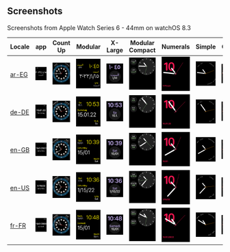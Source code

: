 ## Screenshots

Screenshots from
Apple Watch Series 6 - 44mm
on watchOS 8.3

| Locale | app | Count Up | Modular | X-Large | Modular Compact | Numerals | Simple | Color |
| --- | --- | --- | --- | --- | --- | --- | --- | --- |
| [ar-EG](ar-EG) | ![app, ar-EG](ar-EG/0_app.png) | ![Count Up, ar-EG](ar-EG/1_Count_Up.png) | ![Modular, ar-EG](ar-EG/2_Modular.png) | ![X-Large, ar-EG](ar-EG/3_X-Large.png) | ![Modular Compact, ar-EG](ar-EG/4_Modular_Compact.png) | ![Numerals, ar-EG](ar-EG/5_Numerals.png) | ![Simple, ar-EG](ar-EG/6_Simple.png) | ![Color, ar-EG](ar-EG/7_Color.png) |
| [de-DE](de-DE) | ![app, de-DE](de-DE/0_app.png) | ![Count Up, de-DE](de-DE/1_Count_Up.png) | ![Modular, de-DE](de-DE/2_Modular.png) | ![X-Large, de-DE](de-DE/3_X-Large.png) | ![Modular Compact, de-DE](de-DE/4_Modular_Compact.png) | ![Numerals, de-DE](de-DE/5_Numerals.png) | ![Simple, de-DE](de-DE/6_Simple.png) | ![Color, de-DE](de-DE/7_Color.png) |
| [en-GB](en-GB) | ![app, en-GB](en-GB/0_app.png) | ![Count Up, en-GB](en-GB/1_Count_Up.png) | ![Modular, en-GB](en-GB/2_Modular.png) | ![X-Large, en-GB](en-GB/3_X-Large.png) | ![Modular Compact, en-GB](en-GB/4_Modular_Compact.png) | ![Numerals, en-GB](en-GB/5_Numerals.png) | ![Simple, en-GB](en-GB/6_Simple.png) | ![Color, en-GB](en-GB/7_Color.png) |
| [en-US](en-US) | ![app, en-US](en-US/0_app.png) | ![Count Up, en-US](en-US/1_Count_Up.png) | ![Modular, en-US](en-US/2_Modular.png) | ![X-Large, en-US](en-US/3_X-Large.png) | ![Modular Compact, en-US](en-US/4_Modular_Compact.png) | ![Numerals, en-US](en-US/5_Numerals.png) | ![Simple, en-US](en-US/6_Simple.png) | ![Color, en-US](en-US/7_Color.png) |
| [fr-FR](fr-FR) | ![app, fr-FR](fr-FR/0_app.png) | ![Count Up, fr-FR](fr-FR/1_Count_Up.png) | ![Modular, fr-FR](fr-FR/2_Modular.png) | ![X-Large, fr-FR](fr-FR/3_X-Large.png) | ![Modular Compact, fr-FR](fr-FR/4_Modular_Compact.png) | ![Numerals, fr-FR](fr-FR/5_Numerals.png) | ![Simple, fr-FR](fr-FR/6_Simple.png) | ![Color, fr-FR](fr-FR/7_Color.png) |
